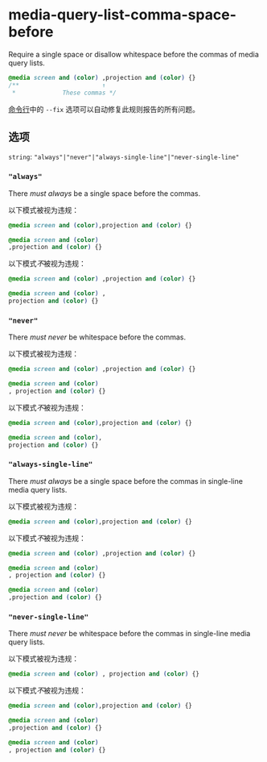 # media-query-list-comma-space-before

Require a single space or disallow whitespace before the commas of media query lists.

```css
@media screen and (color) ,projection and (color) {}
/**                       ↑
 *             These commas */
```

[命令行](../../../docs/user-guide/cli.md#自动修复错误)中的 `--fix` 选项可以自动修复此规则报告的所有问题。

## 选项

`string`: `"always"|"never"|"always-single-line"|"never-single-line"`

### `"always"`

There *must always* be a single space before the commas.

以下模式被视为违规：

```css
@media screen and (color),projection and (color) {}
```

```css
@media screen and (color)
,projection and (color) {}
```

以下模式*不*被视为违规：

```css
@media screen and (color) ,projection and (color) {}
```

```css
@media screen and (color) ,
projection and (color) {}
```

### `"never"`

There *must never* be whitespace before the commas.

以下模式被视为违规：

```css
@media screen and (color) ,projection and (color) {}
```

```css
@media screen and (color)
, projection and (color) {}
```

以下模式*不*被视为违规：

```css
@media screen and (color),projection and (color) {}
```

```css
@media screen and (color),
projection and (color) {}
```

### `"always-single-line"`

There *must always* be a single space before the commas in single-line media query lists.

以下模式被视为违规：

```css
@media screen and (color),projection and (color) {}
```

以下模式*不*被视为违规：

```css
@media screen and (color) ,projection and (color) {}
```

```css
@media screen and (color)
, projection and (color) {}
```

```css
@media screen and (color)
,projection and (color) {}
```

### `"never-single-line"`

There *must never* be whitespace before the commas in single-line media query lists.

以下模式被视为违规：

```css
@media screen and (color) , projection and (color) {}
```

以下模式*不*被视为违规：

```css
@media screen and (color),projection and (color) {}
```

```css
@media screen and (color)
,projection and (color) {}
```

```css
@media screen and (color)
, projection and (color) {}
```
